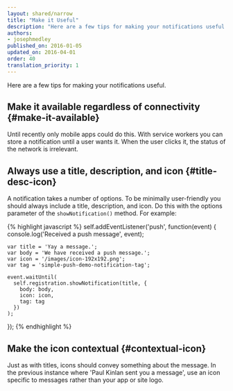 ```yaml
---
layout: shared/narrow
title: "Make it Useful"
description: "Here are a few tips for making your notifications useful."
authors:
- josephmedley
published_on: 2016-01-05
updated_on: 2016-04-01
order: 40
translation_priority: 1
---
```


<p class="intro">
  Here are a few tips for making your notifications useful.
</p>

## Make it available regardless of connectivity {#make-it-available}

Until recently only mobile apps could do this. With service workers you can store a notification until a user wants it. When the user clicks it, the status of the network is irrelevant. 

## Always use a title, description, and icon {#title-desc-icon}

A notification takes a number of options. To be minimally user-friendly you
should always include a title, description, and icon. Do this with the options
parameter of the `showNotification()` method. For example:

{% highlight javascript %} 
  self.addEventListener('push', function(event) {
    console.log('Received a push message', event);

    var title = 'Yay a message.';
    var body = 'We have received a push message.';
    var icon = '/images/icon-192x192.png';
    var tag = 'simple-push-demo-notification-tag';

    event.waitUntil(
      self.registration.showNotification(title, {
        body: body,
        icon: icon,
        tag: tag
      })
    );
  });
{% endhighlight %}

## Make the icon contextual {#contextual-icon}

Just as with titles, icons should convey something about the message. In the
previous instance where 'Paul Kinlan sent you a message', use an
icon specific to messages rather than your app or site logo.

